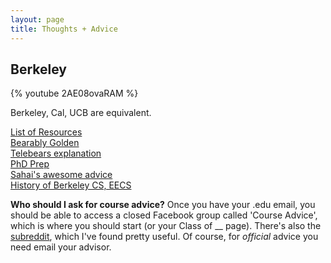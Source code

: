 ```yaml
---
layout: page
title: Thoughts + Advice
---
```


## Berkeley

{% youtube 2AE08ovaRAM %}

Berkeley, Cal, UCB are equivalent.

[List of Resources](http://www.ocf.berkeley.edu/~vlo/BerkeleyResources.php#textbooks)  
[Bearably Golden](http://bearablygolden.tumblr.com/)  
[Telebears explanation](http://talk.collegeconfidential.com/university-california-berkeley/945397-how-exactly-does-telebears-work.html)  
[PhD Prep](https://sites.google.com/site/markborgschulte/berkeleyclassesirecommend)  
[Sahai's awesome advice](http://www.eecs.berkeley.edu/~sahai/advice.html)  
[History of Berkeley CS, EECS](http://www.eecs.berkeley.edu/BEARS/CS_Anniversary/karp-talk.html)

**Who should I ask for course advice?**
Once you have your .edu email, you should be able to access a closed Facebook group called 'Course Advice', which is where you should start (or your Class of __ page). There's also the [subreddit](https://reddit.com/r/berkeley), which I've found pretty useful. Of course, for *official* advice you need email your advisor.
